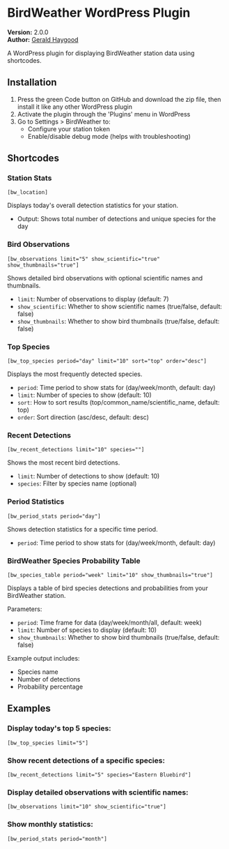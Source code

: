 # BirdWeather WordPress Plugin

**Version:** 2.0.0  
**Author:** [Gerald Haygood](https://github.com/bcardi0427/)

A WordPress plugin for displaying BirdWeather station data using shortcodes.

## Installation

1. Press the green Code button on GitHub and download the zip file, then install it like any other WordPress plugin
2. Activate the plugin through the 'Plugins' menu in WordPress
3. Go to Settings > BirdWeather to:
   * Configure your station token
   * Enable/disable debug mode (helps with troubleshooting)

## Shortcodes

### Station Stats

```shortcode
[bw_location]
```

Displays today's overall detection statistics for your station.

* Output: Shows total number of detections and unique species for the day

### Bird Observations

```shortcode
[bw_observations limit="5" show_scientific="true" show_thumbnails="true"]
```

Shows detailed bird observations with optional scientific names and thumbnails.

* `limit`: Number of observations to display (default: 7)
* `show_scientific`: Whether to show scientific names (true/false, default: false)
* `show_thumbnails`: Whether to show bird thumbnails (true/false, default: false)

### Top Species

```shortcode
[bw_top_species period="day" limit="10" sort="top" order="desc"]
```

Displays the most frequently detected species.

* `period`: Time period to show stats for (day/week/month, default: day)
* `limit`: Number of species to show (default: 10)
* `sort`: How to sort results (top/common_name/scientific_name, default: top)
* `order`: Sort direction (asc/desc, default: desc)

### Recent Detections

```shortcode
[bw_recent_detections limit="10" species=""]
```

Shows the most recent bird detections.

* `limit`: Number of detections to show (default: 10)
* `species`: Filter by species name (optional)

### Period Statistics

```shortcode
[bw_period_stats period="day"]
```

Shows detection statistics for a specific time period.

* `period`: Time period to show stats for (day/week/month, default: day)

### BirdWeather Species Probability Table

```shortcode
[bw_species_table period="week" limit="10" show_thumbnails="true"]
```

Displays a table of bird species detections and probabilities from your BirdWeather station.

Parameters:
- `period`: Time frame for data (day/week/month/all, default: week)
- `limit`: Number of species to display (default: 10)
- `show_thumbnails`: Whether to show bird thumbnails (true/false, default: false)

Example output includes:
- Species name
- Number of detections
- Probability percentage

## Examples

### Display today's top 5 species:

```shortcode
[bw_top_species limit="5"]
```

### Show recent detections of a specific species:

```shortcode
[bw_recent_detections limit="5" species="Eastern Bluebird"]
```

### Display detailed observations with scientific names:

```shortcode
[bw_observations limit="10" show_scientific="true"]
```

### Show monthly statistics:

```shortcode
[bw_period_stats period="month"]
